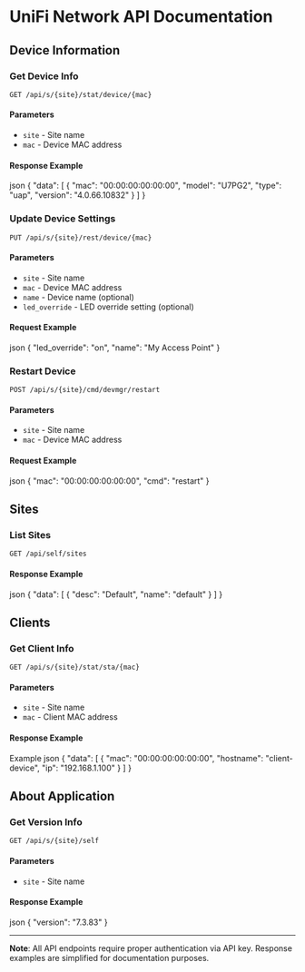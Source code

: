 # UniFi Network API Documentation

## Device Information

### Get Device Info
`GET /api/s/{site}/stat/device/{mac}`

#### Parameters
- `site` - Site name
- `mac` - Device MAC address

#### Response Example
json
{
"data": [
{
"mac": "00:00:00:00:00:00",
"model": "U7PG2",
"type": "uap",
"version": "4.0.66.10832"
}
]
}

### Update Device Settings
`PUT /api/s/{site}/rest/device/{mac}`

#### Parameters
- `site` - Site name
- `mac` - Device MAC address
- `name` - Device name (optional)
- `led_override` - LED override setting (optional)

#### Request Example
json
{
"led_override": "on",
"name": "My Access Point"
}

### Restart Device
`POST /api/s/{site}/cmd/devmgr/restart`

#### Parameters
- `site` - Site name
- `mac` - Device MAC address

#### Request Example
json
{
"mac": "00:00:00:00:00:00",
"cmd": "restart"
}

## Sites

### List Sites
`GET /api/self/sites`

#### Response Example
json
{
"data": [
{
"desc": "Default",
"name": "default"
}
]
}

## Clients

### Get Client Info
`GET /api/s/{site}/stat/sta/{mac}`

#### Parameters
- `site` - Site name
- `mac` - Client MAC address

#### Response Example

Example
json
{
"data": [
{
"mac": "00:00:00:00:00:00",
"hostname": "client-device",
"ip": "192.168.1.100"
}
]
}


## About Application

### Get Version Info
`GET /api/s/{site}/self`

#### Parameters
- `site` - Site name

#### Response Example
json
{
"version": "7.3.83"
}

---
**Note**: All API endpoints require proper authentication via API key. Response examples are simplified for documentation purposes.
